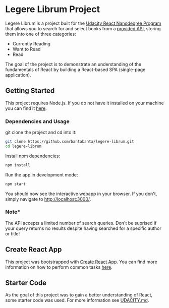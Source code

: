 # Legere Librum Project

Legere Librum is a project built for the [Udacity React Nanodegree Program](https://www.udacity.com/course/react-nanodegree--nd019) that allows you to search for and select books from a [provided API](BooksAPI.js), storing them into one of three categories:


- Currently Reading
- Want to Read
- Read


The goal of the project is to demonstrate an understanding of the fundamentals of React by building a React-based SPA (single-page application).

## Getting Started

This project requires Node.js. If you do not have it installed on your machine you can find it [here](https://nodejs.org/en/).

### Dependencies and Usage

git clone the project and cd into it:
```bash
git clone https://github.com/bantabanta/legere-librum.git
cd legere-librum
```

Install npm dependencies:

```bash
npm install
```

Run the app in development mode:
```bash
npm start
```

You should now see the interactive webapp in your browser. If you don't, simply navigate to [http://localhost:3000/](http://localhost:3000).

### Note*

The API accepts a limited number of search queries. Don't be suprised if your query returns no results despite having searched for a specific author or title!

## Create React App

This project was bootstrapped with [Create React App](https://github.com/facebook/create-react-app). You can find more information on how to perform common tasks [here](https://github.com/facebook/create-react-app/blob/main/packages/cra-template/template/README.md).

## Starter Code

As the goal of this project was to gain a better understanding of React, some starter code was used. For more information see [UDACITY.md](UDACITY.md).
